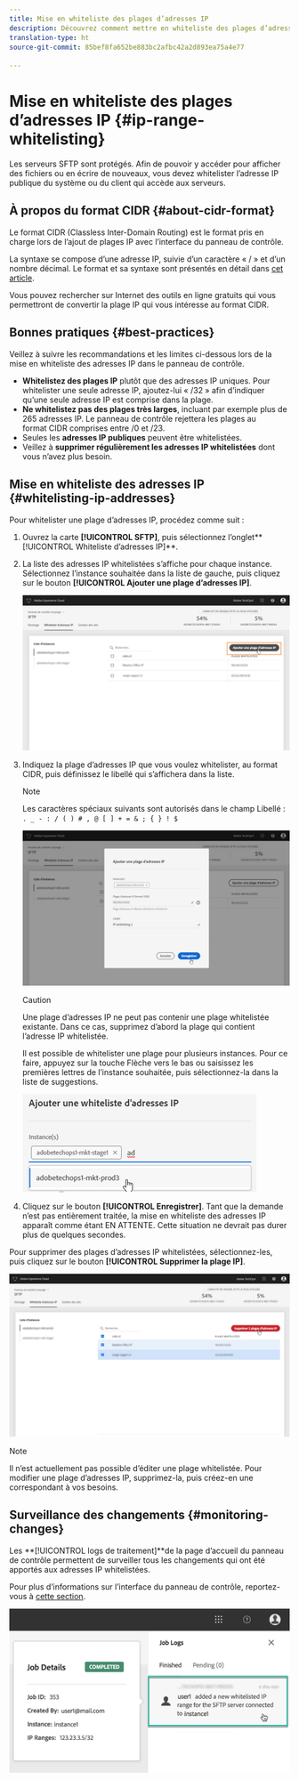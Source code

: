 ```yaml
---
title: Mise en whiteliste des plages d’adresses IP
description: Découvrez comment mettre en whiteliste des plages d’adresses IP pour l’accès aux serveurs SFTP
translation-type: ht
source-git-commit: 85bef8fa652be883bc2afbc42a2d893ea75a4e77

---
```



# Mise en whiteliste des plages d’adresses IP {#ip-range-whitelisting}

Les serveurs SFTP sont protégés. Afin de pouvoir y accéder pour afficher des fichiers ou en écrire de nouveaux, vous devez whitelister l’adresse IP publique du système ou du client qui accède aux serveurs.

## À propos du format CIDR {#about-cidr-format}

Le format CIDR (Classless Inter-Domain Routing) est le format pris en charge lors de l’ajout de plages IP avec l’interface du panneau de contrôle.

La syntaxe se compose d’une adresse IP, suivie d’un caractère « / » et d’un nombre décimal. Le format et sa syntaxe sont présentés en détail dans [cet article](https://whatismyipaddress.com/cidr).

Vous pouvez rechercher sur Internet des outils en ligne gratuits qui vous permettront de convertir la plage IP qui vous intéresse au format CIDR.

## Bonnes pratiques {#best-practices}

Veillez à suivre les recommandations et les limites ci-dessous lors de la mise en whiteliste des adresses IP dans le panneau de contrôle.

* **Whitelistez des plages IP** plutôt que des adresses IP uniques. Pour whitelister une seule adresse IP, ajoutez-lui « /32 » afin d’indiquer qu’une seule adresse IP est comprise dans la plage.
* **Ne whitelistez pas des plages très larges**, incluant par exemple plus de 265 adresses IP. Le panneau de contrôle rejettera les plages au format CIDR comprises entre /0 et /23.
* Seules les **adresses IP publiques** peuvent être whitelistées.
* Veillez à **supprimer régulièrement les adresses IP whitelistées** dont vous n’avez plus besoin.

## Mise en whiteliste des adresses IP {#whitelisting-ip-addresses}

Pour whitelister une plage d’adresses IP, procédez comme suit :

1. Ouvrez la carte **[!UICONTROL SFTP]**, puis sélectionnez l’onglet**[!UICONTROL  Whiteliste d’adresses IP]**.
1. La liste des adresses IP whitelistées s’affiche pour chaque instance. Sélectionnez l’instance souhaitée dans la liste de gauche, puis cliquez sur le bouton **[!UICONTROL Ajouter une plage d’adresses IP]**.

   ![](assets/control_panel_add_range.png)

1. Indiquez la plage d’adresses IP que vous voulez whitelister, au format CIDR, puis définissez le libellé qui s’affichera dans la liste.

   >[!NOTE]
   >
   >Les caractères spéciaux suivants sont autorisés dans le champ Libellé :
   > `. _ - : / ( ) # , @ [ ] + = & ; { } ! $`

   ![](assets/control_panel_add_range2.png)

   >[!CAUTION]
   >
   >Une plage d’adresses IP ne peut pas contenir une plage whitelistée existante. Dans ce cas, supprimez d’abord la plage qui contient l’adresse IP whitelistée.
   >
   >Il est possible de whitelister une plage pour plusieurs instances. Pour ce faire, appuyez sur la touche Flèche vers le bas ou saisissez les premières lettres de l’instance souhaitée, puis sélectionnez-la dans la liste de suggestions.

   ![](assets/control_panel_add_range3.png)

1. Cliquez sur le bouton **[!UICONTROL Enregistrer]**. Tant que la demande n’est pas entièrement traitée, la mise en whiteliste des adresses IP apparaît comme étant EN ATTENTE. Cette situation ne devrait pas durer plus de quelques secondes.

Pour supprimer des plages d’adresses IP whitelistées, sélectionnez-les, puis cliquez sur le bouton **[!UICONTROL Supprimer la plage IP]**.

![](assets/control_panel_delete_range2.png)

>[!NOTE]
>
>Il n’est actuellement pas possible d’éditer une plage whitelistée. Pour modifier une plage d’adresses IP, supprimez-la, puis créez-en une correspondant à vos besoins.

## Surveillance des changements {#monitoring-changes}

Les **[!UICONTROL logs de traitement]**de la page d’accueil du panneau de contrôle permettent de surveiller tous les changements qui ont été apportés aux adresses IP whitelistées.

Pour plus d’informations sur l’interface du panneau de contrôle, reportez-vous à [cette section](../../discover/using/discovering-the-interface.md).

![](assets/control_panel_ip_log.png)
